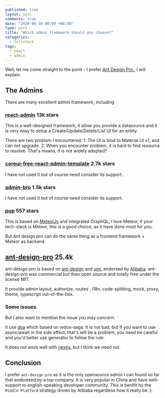 ```yaml
---
published: true
layout: post
comments: true
date: "2020-06-10 00:00 +08:00"
type: post
title: "Which admin framework should you choose?"
categories:
  - fullstack
tags:
  - react
  - admin
---
```


Well, let me come straight to the point - I prefer [Ant Design Pro.](https://github.com/ant-design/ant-design-pro/), I will explain.

## The Admins

There are many excellent admin framework, including

### [react-admin](https://github.com/marmelab/react-admin) 13k stars

This is a well-designed framework, it allow you provide a datasource and it is very easy to setup a Create/Update/Delete/List UI for an entity.

There are two problem I encountered:
1: The UI is bind to Material UI v1, and can not upgrade.
2: When you encounter problem, it is hard to find resource to resolve. That's means, it is not widely adopted?

### [coreui-free-react-admin-template](https://github.com/coreui/coreui-free-react-admin-template) 2.7k stars

I have not used it but of course need consider its support.

### [admin-bro](https://github.com/SoftwareBrothers/admin-bro) 1.5k stars

I have not used it but of course need consider its support.

### [pup](https://github.com/cleverbeagle/pup) 557 stars

This is based on [MeteorJs](https://www.meteor.com/) and integrated GraphQL, I love Meteor, if your tech-stack is Meteor, this is a good choice, as it have done most for you.

But Ant design pro can do the same thing as a frontend framework + Meteor as backend.

## [ant-design-pro](https://github.com/ant-design/ant-design-pro/) 25.4k

ant-design-pro is based on [ant-design](https://github.com/ant-design/ant-design) and [umi](https://github.com/umijs/umi), endorsed by [Alibaba](https://www.dogedoge.com/rd/Fw%2BG9v82CFGOW4E6nYW%2BCAsxQ%2FZ8frgJIwBbOuSoezI%3D). ant-design-pro was commercial but then open source and totally free under the license MIT.

It provide admin layout, authorize, routes , i18n, code-splitting, mock, proxy, theme, typescript out-of-the-box.

### Some issues

But I also want to mention the issue you may concern:

It use [dva](https://github.com/dvajs/dva) which based on redux-saga. It is not bad, but if you want to use async/await in the side effect, that's will be a problem, you need be careful and you'd better use generator to follow the rule.

It does not work well with [nextjs](https://www.dogedoge.com/rd/psx1x4ozyHYBBl8ZcszW8x%2B%2BCzkq4UKiP3P%2FgbjxZHM%3D), but I think we need not.

## Conclusion

I prefer `ant-design-pro` as it is the only opensource admin I can found so far that endoresed by a top company. It is very popular in China and have well-support to english-speaking developer community. This is benifit by the `Middle Platform` strategy driven by Alibaba regardless how it really be :).

